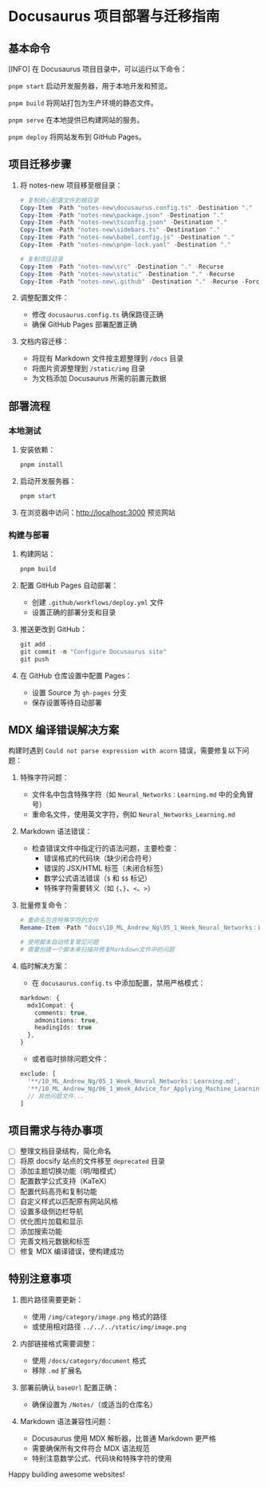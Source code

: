 # Docusaurus 项目部署与迁移指南

## 基本命令

[INFO] 在 Docusaurus 项目目录中，可以运行以下命令：

  `pnpm start`
    启动开发服务器，用于本地开发和预览。

  `pnpm build`
    将网站打包为生产环境的静态文件。

  `pnpm serve`
    在本地提供已构建网站的服务。

  `pnpm deploy`
    将网站发布到 GitHub Pages。

## 项目迁移步骤

1. 将 notes-new 项目移至根目录：

   ```powershell
   # 复制核心配置文件到根目录
   Copy-Item -Path "notes-new\docusaurus.config.ts" -Destination "."
   Copy-Item -Path "notes-new\package.json" -Destination "."
   Copy-Item -Path "notes-new\tsconfig.json" -Destination "."
   Copy-Item -Path "notes-new\sidebars.ts" -Destination "."
   Copy-Item -Path "notes-new\babel.config.js" -Destination "."
   Copy-Item -Path "notes-new\pnpm-lock.yaml" -Destination "."
   
   # 复制项目目录
   Copy-Item -Path "notes-new\src" -Destination "." -Recurse
   Copy-Item -Path "notes-new\static" -Destination "." -Recurse
   Copy-Item -Path "notes-new\.github" -Destination "." -Recurse -Force
   ```

2. 调整配置文件：
   - 修改 `docusaurus.config.ts` 确保路径正确
   - 确保 GitHub Pages 部署配置正确

3. 文档内容迁移：
   - 将现有 Markdown 文件按主题整理到 `/docs` 目录
   - 将图片资源整理到 `/static/img` 目录
   - 为文档添加 Docusaurus 所需的前置元数据

## 部署流程

### 本地测试

1. 安装依赖：

   ```powershell
   pnpm install
   ```

2. 启动开发服务器：

   ```powershell
   pnpm start
   ```

3. 在浏览器中访问：<http://localhost:3000> 预览网站

### 构建与部署

1. 构建网站：

   ```powershell
   pnpm build
   ```

2. 配置 GitHub Pages 自动部署：
   - 创建 `.github/workflows/deploy.yml` 文件
   - 设置正确的部署分支和目录

3. 推送更改到 GitHub：

   ```powershell
   git add .
   git commit -m "Configure Docusaurus site"
   git push
   ```

4. 在 GitHub 仓库设置中配置 Pages：
   - 设置 Source 为 `gh-pages` 分支
   - 保存设置等待自动部署

## MDX 编译错误解决方案

构建时遇到 `Could not parse expression with acorn` 错误，需要修复以下问题：

1. 特殊字符问题：
   - 文件名中包含特殊字符（如 `Neural_Networks：Learning.md` 中的全角冒号）
   - 重命名文件，使用英文字符，例如 `Neural_Networks_Learning.md`

2. Markdown 语法错误：
   - 检查错误文件中指定行的语法问题，主要检查：
     - 错误格式的代码块（缺少闭合符号）
     - 错误的 JSX/HTML 标签（未闭合标签）
     - 数学公式语法错误（`$` 和 `$$` 标记）
     - 特殊字符需要转义（如 `{`、`}`、`<`、`>`）

3. 批量修复命令：

   ```powershell
   # 重命名包含特殊字符的文件
   Rename-Item -Path "docs\10_ML_Andrew_Ng\05_1_Week_Neural_Networks：Learning.md" -NewName "05_1_Week_Neural_Networks_Learning.md"
   
   # 使用脚本自动修复常见问题
   # 需要创建一个脚本来扫描并修复Markdown文件中的问题
   ```

4. 临时解决方案：
   - 在 `docusaurus.config.ts` 中添加配置，禁用严格模式：

   ```typescript
   markdown: {
     mdx1Compat: {
       comments: true,
       admonitions: true,
       headingIds: true
     },
   }
   ```

   - 或者临时排除问题文件：

   ```typescript
   exclude: [
     '**/10_ML_Andrew_Ng/05_1_Week_Neural_Networks：Learning.md',
     '**/10_ML_Andrew_Ng/06_1_Week_Advice_for_Applying_Machine_Learning.md',
     // 其他问题文件...
   ]
   ```

## 项目需求与待办事项

- [ ] 整理文档目录结构，简化命名
- [ ] 将原 docsify 站点的文件移至 `deprecated` 目录
- [ ] 添加主题切换功能（明/暗模式）
- [ ] 配置数学公式支持（KaTeX）
- [ ] 配置代码高亮和复制功能
- [ ] 自定义样式以匹配原有网站风格
- [ ] 设置多级侧边栏导航
- [ ] 优化图片加载和显示
- [ ] 添加搜索功能
- [ ] 完善文档元数据和标签
- [ ] 修复 MDX 编译错误，使构建成功

## 特别注意事项

1. 图片路径需要更新：
   - 使用 `/img/category/image.png` 格式的路径
   - 或使用相对路径 `../../../static/img/image.png`

2. 内部链接格式需要调整：
   - 使用 `/docs/category/document` 格式
   - 移除 `.md` 扩展名

3. 部署前确认 `baseUrl` 配置正确：
   - 确保设置为 `/Notes/`（或适当的仓库名）

4. Markdown 语法兼容性问题：
   - Docusaurus 使用 MDX 解析器，比普通 Markdown 更严格
   - 需要确保所有文件符合 MDX 语法规范
   - 特别注意数学公式、代码块和特殊字符的使用

Happy building awesome websites!
